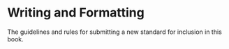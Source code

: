 # Writing and Formatting

The guidelines and rules for submitting a new standard for inclusion in this book.